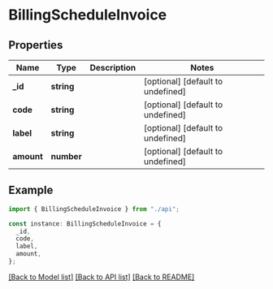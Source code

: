 # BillingScheduleInvoice

## Properties

| Name       | Type       | Description | Notes                             |
| ---------- | ---------- | ----------- | --------------------------------- |
| **\_id**   | **string** |             | [optional] [default to undefined] |
| **code**   | **string** |             | [optional] [default to undefined] |
| **label**  | **string** |             | [optional] [default to undefined] |
| **amount** | **number** |             | [optional] [default to undefined] |

## Example

```typescript
import { BillingScheduleInvoice } from "./api";

const instance: BillingScheduleInvoice = {
  _id,
  code,
  label,
  amount,
};
```

[[Back to Model list]](../README.md#documentation-for-models) [[Back to API list]](../README.md#documentation-for-api-endpoints) [[Back to README]](../README.md)
